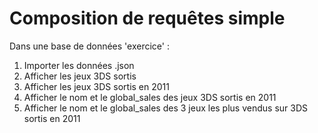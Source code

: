 # Composition de requêtes simple

Dans une base de données 'exercice' :

1. Importer les données .json
2. Afficher les jeux 3DS sortis
3. Afficher les jeux 3DS sortis en 2011
4. Afficher le nom et le global_sales des jeux 3DS sortis en 2011
5. Afficher le nom et le global_sales des 3 jeux les plus vendus sur 3DS sortis en 2011